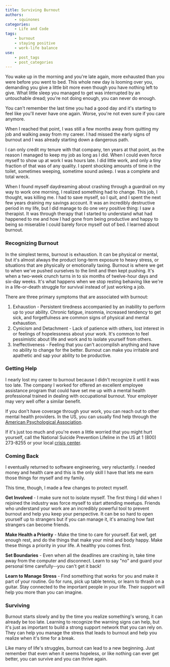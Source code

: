 ```yaml
---
title: Surviving Burnout
authors:
    - squinones
categories:
    - Life and Code
tags:
    - burnout
    - staying positive
    - work-life balance
use:
    - post_tags
    - post_categories
---
```


You wake up in the morning and you're late again, more exhausted than you were before you went to bed. This whole new day is looming over you, demanding you give a little bit more even though you have nothing left to give. What little sleep you managed to get was interrupted by an untouchable dread; you're not doing enough, you can never do enough.

You can't remember the last time you had a good day and it's starting to feel like you'll never have one again. Worse, you're not even sure if you care anymore.

When I reached that point, I was still a few months away from quitting my job and walking away from my career. I had missed the early signs of burnout and I was already starting down a dangerous path. 

I can only credit my tenure with that company, ten years at that point, as the reason I managed to keep my job as long as I did. When I could even force myself to show up at work I was hours late. I did little work, and only a tiny fraction of that was of any quality. I spent shocking amounts of time in the toilet, sometimes weeping, sometime sound asleep. I was a complete and total wreck.

When I found myself daydreaming about crashing through a guardrail on my way to work one morning, I realized something had to change. This job, I thought, was killing me. I had to save myself, so I quit, and I spent the next few years draining my savings account. It was an incredibly destructive period in my life, but I did manage to do one very positive thing: I saw a therapist. It was through therapy that I started to understand what had happened to me and how I had gone from being productive and happy to being so miserable I could barely force myself out of bed. I learned about burnout.

### Recognizing Burnout
In the simplest terms, burnout is exhaustion. It can be physical or mental, but it's almost always the product long-term exposure to heavy stress, or situations that are physically or emotionally taxing. Burnout is where we get to when we've pushed ourselves to the limit and then kept pushing. It's when a two-week crunch turns in to six months of twelve-hour days and six-day weeks. It's what happens when we stop resting behaving like we're in a life-or-death struggle for survival instead of just working a job.

There are three primary symptoms that are associated with burnout:

1. Exhaustion - Persistent tiredness accompanied by an inability to perform up to your ability. Chronic fatigue, insomnia, increased tendency to get sick, and forgetfulness are common signs of physical and mental exhaustion.
2. Cynicism and Detachment - Lack of patience with others, lost interest in or feelings of hopelessness about your work. It's common to feel pessimistic about life and work and to isolate yourself from others.
3. Ineffectiveness - Feeling that you can't accomplish anything and have no ability to change for the better. Burnout can make you irritable and apathetic and sap your ability to be productive.

### Getting Help
I nearly lost my career to burnout because I didn't recognize it until it was too late. The company I worked for offered an excellent employee assistance program that could have set me up with a mental health professional trained in dealing with occupational burnout. Your employer may very well offer a similar benefit. 

If you don't have coverage through your work, you can reach out to other mental health providers. In the US, you can usually find help through the [American Psychological Association](http://apa.org/practice/programs/campaign/index.aspx).

If it's just too much and you're even a little worried that you might hurt yourself, call the National Suicide Prevention Lifeline in the US at 1 (800) 273-8255 or your local [crisis center](http://www.iasp.info/resources/Crisis_Centres).

### Coming Back
I eventually returned to software engineering, very reluctantly. I needed money and health care and this is the only skill I have that lets me earn those things for myself and my family.

This time, though, I made a few changes to protect myself. 

**Get Involved** - I make sure not to isolate myself. The first thing I did when I rejoined the industry was force myself to start attending meetups. Friends who understand your work are an incredibly powerful tool to prevent burnout and help you keep your perspective. It can be so hard to open yourself up to strangers but if you can manage it, it's amazing how fast strangers can become friends.

**Make Health a Priority** - Make the time to care for yourself. Eat well, get enough rest, and do the things that make your mind and body happy. Make these things a priority in your life. A healthy you comes first.

**Set Boundaries** - Even when all the deadlines are crashing in, take time away from the computer and disconnect. Learn to say "no" and guard your personal time carefully--you can't get it back!

**Learn to Manage Stress** - Find something that works for you and make it part of your routine. Go for runs, pick up table tennis, or learn to thrash on a guitar. Stay connected to the important people in your life. Their support will help you more than you can imagine.


### Surviving
Burnout starts slowly and by the time you realize something's wrong, it can already be too late. Learning to recognize the warning signs can help, but it's just as important to build a strong support network that you can rely on. They can help you manage the stress that leads to burnout and help you realize when it's time for a break.

Like many of life's struggles, burnout can lead to a new beginning. Just remember that even when it seems hopeless, or like nothing can ever get better, you can survive and you can thrive again.
